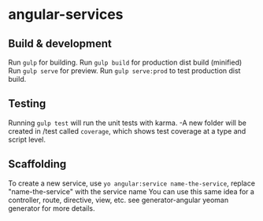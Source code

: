 # angular-services

## Build & development

Run `gulp` for building.
Run `gulp build` for production dist build (minified)
Run `gulp serve` for preview.
Run `gulp serve:prod` to test production dist build.

## Testing

Running `gulp test` will run the unit tests with karma.
-A new folder will be created in /test called `coverage`, which shows test coverage at a type and script level.

## Scaffolding

To create a new service, use `yo angular:service name-the-service`, replace "name-the-service" with the service name
You can use this same idea for a controller, route, directive, view, etc. see generator-angular yeoman generator for more details.
